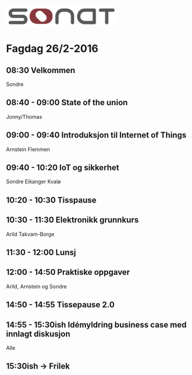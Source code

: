 ![Sonat](Logo.Sonat.-transparent.png)
#  Fagdag 26/2-2016

## 08:30 Velkommen 
Sondre

## 08:40 - 09:00 State of the union
Jonny/Thomas

## 09:00 - 09:40 Introduksjon til Internet of Things
Arnstein Flemmen

## 09:40 - 10:20 IoT og sikkerhet
Sondre Eikanger Kvalø

## 10:20 - 10:30 Tisspause

## 10:30 - 11:30 Elektronikk grunnkurs
Arild Takvam-Borge

## 11:30 - 12:00 Lunsj

## 12:00 - 14:50 Praktiske oppgaver
Arild, Arnstein og Sondre

## 14:50 - 14:55 Tissepause 2.0

## 14:55 - 15:30ish Idémyldring business case med innlagt diskusjon
Alle

## 15:30ish -> Frilek 
